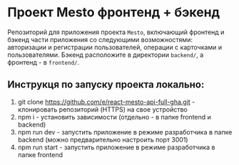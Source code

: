 # Проект Mesto фронтенд + бэкенд
Репозиторий для приложения проекта `Mesto`, включающий фронтенд и бэкенд части приложения со следующими возможностями: авторизации и регистрации пользователей, операции с карточками и пользователями. Бэкенд расположите в директории `backend/`, а фронтенд - в `frontend/`. 
  

## Инструкця по запуску проекта локально:

1. git clone https://github.com/e/react-mesto-api-full-gha.git - клонировать репозиторий (HTTPS) на свое устройство
2. npm i - установить зависимости (отдельно - в папке frontend и backend)
3. npm run dev - запустить приложение в режиме разработчика в папке backend (можно предварительно настроить порт 3001)
4. npm run start - запустить приложение в режиме разработчика в папке frontend

